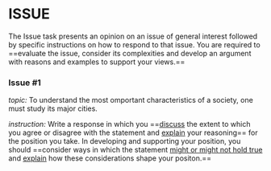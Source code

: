 # ISSUE

The Issue task presents an opinion on an issue of general interest followed by specific instructions on how to respond to that issue. You are required to ==evaluate the issue, consider its complexities and develop an argument with reasons and examples to support your views.==

### Issue #1

*topic:* To understand the most omportant characteristics of a society, one must study its major cities.

*instruction:* Write a response in which you ==<u>discuss</u> the extent to which you agree or disagree with the statement and <u>explain</u> your reasoning== for the position you take. In developing and supporting your position, you should ==consider ways in which the statement <u>might or might not hold true</u> and <u>explain</u> how these considerations shape your positon.==

